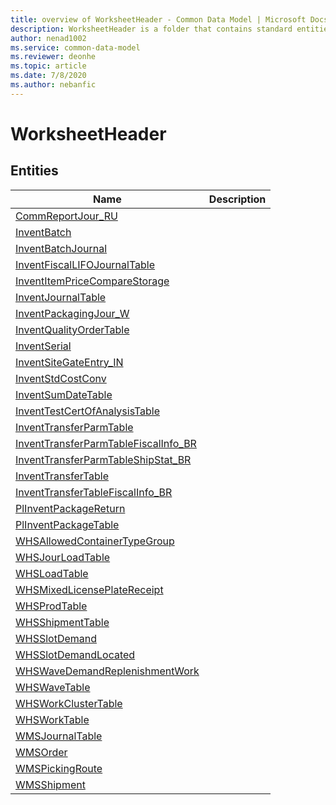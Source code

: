 ```yaml
---
title: overview of WorksheetHeader - Common Data Model | Microsoft Docs
description: WorksheetHeader is a folder that contains standard entities related to the Common Data Model.
author: nenad1002
ms.service: common-data-model
ms.reviewer: deonhe
ms.topic: article
ms.date: 7/8/2020
ms.author: nebanfic
---
```


# WorksheetHeader


## Entities

|Name|Description|
|---|---|
|[CommReportJour_RU](CommReportJour_RU.md)||
|[InventBatch](InventBatch.md)||
|[InventBatchJournal](InventBatchJournal.md)||
|[InventFiscalLIFOJournalTable](InventFiscalLIFOJournalTable.md)||
|[InventItemPriceCompareStorage](InventItemPriceCompareStorage.md)||
|[InventJournalTable](InventJournalTable.md)||
|[InventPackagingJour_W](InventPackagingJour_W.md)||
|[InventQualityOrderTable](InventQualityOrderTable.md)||
|[InventSerial](InventSerial.md)||
|[InventSiteGateEntry_IN](InventSiteGateEntry_IN.md)||
|[InventStdCostConv](InventStdCostConv.md)||
|[InventSumDateTable](InventSumDateTable.md)||
|[InventTestCertOfAnalysisTable](InventTestCertOfAnalysisTable.md)||
|[InventTransferParmTable](InventTransferParmTable.md)||
|[InventTransferParmTableFiscalInfo_BR](InventTransferParmTableFiscalInfo_BR.md)||
|[InventTransferParmTableShipStat_BR](InventTransferParmTableShipStat_BR.md)||
|[InventTransferTable](InventTransferTable.md)||
|[InventTransferTableFiscalInfo_BR](InventTransferTableFiscalInfo_BR.md)||
|[PlInventPackageReturn](PlInventPackageReturn.md)||
|[PlInventPackageTable](PlInventPackageTable.md)||
|[WHSAllowedContainerTypeGroup](WHSAllowedContainerTypeGroup.md)||
|[WHSJourLoadTable](WHSJourLoadTable.md)||
|[WHSLoadTable](WHSLoadTable.md)||
|[WHSMixedLicensePlateReceipt](WHSMixedLicensePlateReceipt.md)||
|[WHSProdTable](WHSProdTable.md)||
|[WHSShipmentTable](WHSShipmentTable.md)||
|[WHSSlotDemand](WHSSlotDemand.md)||
|[WHSSlotDemandLocated](WHSSlotDemandLocated.md)||
|[WHSWaveDemandReplenishmentWork](WHSWaveDemandReplenishmentWork.md)||
|[WHSWaveTable](WHSWaveTable.md)||
|[WHSWorkClusterTable](WHSWorkClusterTable.md)||
|[WHSWorkTable](WHSWorkTable.md)||
|[WMSJournalTable](WMSJournalTable.md)||
|[WMSOrder](WMSOrder.md)||
|[WMSPickingRoute](WMSPickingRoute.md)||
|[WMSShipment](WMSShipment.md)||
